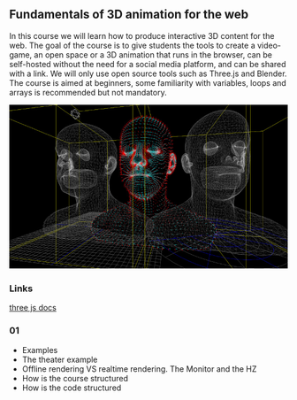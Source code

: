 ## Fundamentals of 3D animation for the web


In this course we will learn how to produce interactive 3D content for the web. 
The goal of the course is to give students the tools to create a video-game, an open space or a 3D animation that runs in the browser, can be self-hosted without the need for a social media platform, and can be shared with a link. We will only use open source tools such as Three.js and Blender. 
The course is aimed at beginners, some familiarity with variables, loops and arrays is recommended but not mandatory.


![example](cover.jpg)


### Links

[three js docs](https://threejs.org/manual/#en/fundamentals)

### 01

- Examples
- The theater example
- Offline rendering VS realtime rendering. The Monitor and the HZ
- How is the course structured
- How is the code structured



